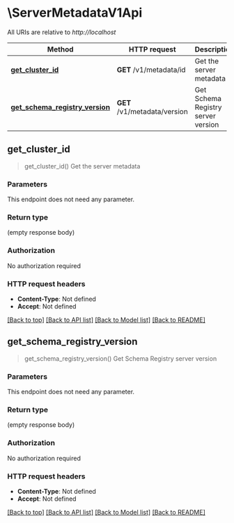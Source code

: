# \ServerMetadataV1Api

All URIs are relative to *http://localhost*

Method | HTTP request | Description
------------- | ------------- | -------------
[**get_cluster_id**](ServerMetadataV1Api.md#get_cluster_id) | **GET** /v1/metadata/id | Get the server metadata
[**get_schema_registry_version**](ServerMetadataV1Api.md#get_schema_registry_version) | **GET** /v1/metadata/version | Get Schema Registry server version



## get_cluster_id

> get_cluster_id()
Get the server metadata

### Parameters

This endpoint does not need any parameter.

### Return type

 (empty response body)

### Authorization

No authorization required

### HTTP request headers

- **Content-Type**: Not defined
- **Accept**: Not defined

[[Back to top]](#) [[Back to API list]](../README.md#documentation-for-api-endpoints) [[Back to Model list]](../README.md#documentation-for-models) [[Back to README]](../README.md)


## get_schema_registry_version

> get_schema_registry_version()
Get Schema Registry server version

### Parameters

This endpoint does not need any parameter.

### Return type

 (empty response body)

### Authorization

No authorization required

### HTTP request headers

- **Content-Type**: Not defined
- **Accept**: Not defined

[[Back to top]](#) [[Back to API list]](../README.md#documentation-for-api-endpoints) [[Back to Model list]](../README.md#documentation-for-models) [[Back to README]](../README.md)


